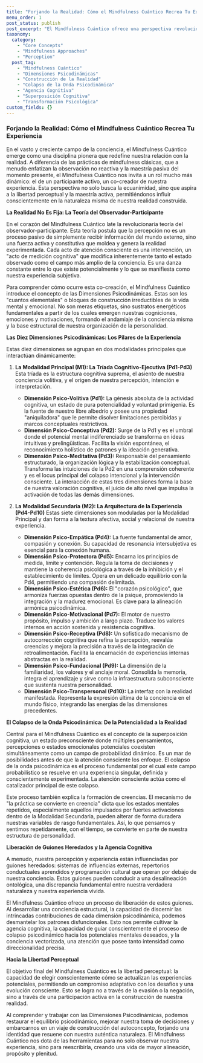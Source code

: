```yaml
---
title: "Forjando la Realidad: Cómo el Mindfulness Cuántico Recrea Tu Experiencia"
menu_order: 1
post_status: publish
post_excerpt: "El Mindfulness Cuántico ofrece una perspectiva revolucionaria sobre la conciencia, posicionando al individuo como un participante activo en la construcción de su realidad. A través de la comprensión de las Dimensiones Psicodinámicas y el proceso de Colapso de la Onda Psicodinámica, podemos trascender la percepción pasiva y cultivar una agencia cognitiva para moldear nuestra experiencia interna y externa."
taxonomy:
  category:
    - "Core Concepts"
    - "Mindfulness Approaches"
    - "Perception"
  post_tag:
    - "Mindfulness Cuántico"
    - "Dimensiones Psicodinámicas"
    - "Construcción de la Realidad"
    - "Colapso de la Onda Psicodinámica"
    - "Agencia Cognitiva"
    - "Superposición Cognitiva"
    - "Transformación Psicológica"
custom_fields: {}
---
```


### Forjando la Realidad: Cómo el Mindfulness Cuántico Recrea Tu Experiencia

En el vasto y creciente campo de la conciencia, el Mindfulness Cuántico emerge como una disciplina pionera que redefine nuestra relación con la realidad. A diferencia de las prácticas de mindfulness clásicas, que a menudo enfatizan la observación no reactiva y la maestría pasiva del momento presente, el Mindfulness Cuántico nos invita a un rol mucho más dinámico: el de un participante activo, un co-creador de nuestra experiencia. Esta perspectiva no solo busca la ecuanimidad, sino que aspira a la libertad perceptual y la maestría activa, permitiéndonos influir conscientemente en la naturaleza misma de nuestra realidad construida.

**La Realidad No Es Fija: La Teoría del Observador-Participante**

En el corazón del Mindfulness Cuántico late la revolucionaria teoría del observador-participante. Esta teoría postula que la percepción no es un proceso pasivo de simplemente recibir información del mundo externo, sino una fuerza activa y constitutiva que moldea y genera la realidad experimentada. Cada acto de atención consciente es una intervención, un "acto de medición cognitiva" que modifica inherentemente tanto el estado observado como el campo más amplio de la conciencia. Es una danza constante entre lo que existe potencialmente y lo que se manifiesta como nuestra experiencia subjetiva.

Para comprender cómo ocurre esta co-creación, el Mindfulness Cuántico introduce el concepto de las Dimensiones Psicodinámicas. Estas son los "cuantos elementales" o bloques de construcción irreductibles de la vida mental y emocional. No son meras etiquetas, sino sustratos energéticos fundamentales a partir de los cuales emergen nuestras cogniciones, emociones y motivaciones, formando el andamiaje de la conciencia misma y la base estructural de nuestra organización de la personalidad.

**Las Diez Dimensiones Psicodinámicas: Los Pilares de la Experiencia**

Estas diez dimensiones se agrupan en dos modalidades principales que interactúan dinámicamente:

1.  **La Modalidad Principal (M1): La Tríada Cognitivo-Ejecutiva (Pd1-Pd3)**
    Esta tríada es la estructura cognitiva suprema, el asiento de nuestra conciencia volitiva, y el origen de nuestra percepción, intención e interpretación.
    *   **Dimensión Psico-Volitiva (Pd1):** La génesis absoluta de la actividad cognitiva, un estado de pura potencialidad y voluntad primigenia. Es la fuente de nuestro libre albedrío y posee una propiedad "aniquiladora" que le permite disolver limitaciones percibidas y marcos conceptuales restrictivos.
    *   **Dimensión Psico-Conceptiva (Pd2):** Surge de la Pd1 y es el umbral donde el potencial mental indiferenciado se transforma en ideas intuitivas y prelingüísticas. Facilita la visión espontánea, el reconocimiento holístico de patrones y la ideación generativa.
    *   **Dimensión Psico-Meditativa (Pd3):** Responsable del pensamiento estructurado, la organización lógica y la estabilización conceptual. Transforma las intuiciones de la Pd2 en una comprensión coherente y es el locus principal del colapso intencional y la intervención consciente.
    La interacción de estas tres dimensiones forma la base de nuestra valoración cognitiva, el juicio de alto nivel que impulsa la activación de todas las demás dimensiones.

2.  **La Modalidad Secundaria (M2): La Arquitectura de la Experiencia (Pd4-Pd10)**
    Estas siete dimensiones son moduladas por la Modalidad Principal y dan forma a la textura afectiva, social y relacional de nuestra experiencia.
    *   **Dimensión Psico-Empática (Pd4):** La fuente fundamental de amor, compasión y conexión. Su capacidad de resonancia intersubjetiva es esencial para la conexión humana.
    *   **Dimensión Psico-Protectora (Pd5):** Encarna los principios de medida, límite y contención. Regula la toma de decisiones y mantiene la coherencia psicológica a través de la inhibición y el establecimiento de límites. Opera en un delicado equilibrio con la Pd4, permitiendo una compasión delimitada.
    *   **Dimensión Psico-Estética (Pd6):** El "corazón psicológico", que armoniza fuerzas opuestas dentro de la psique, promoviendo la integración y la madurez emocional. Es clave para la alineación armónica psicodinámica.
    *   **Dimensión Psico-Motivacional (Pd7):** El motor de nuestro propósito, impulso y ambición a largo plazo. Traduce los valores internos en acción sostenida y resistencia cognitiva.
    *   **Dimensión Psico-Receptiva (Pd8):** Un sofisticado mecanismo de autocorrección cognitiva que refina la percepción, reevalúa creencias y mejora la precisión a través de la integración de retroalimentación. Facilita la encarnación de experiencias internas abstractas en la realidad.
    *   **Dimensión Psico-Fundacional (Pd9):** La dimensión de la familiaridad, los valores y el anclaje moral. Consolida la memoria, integra el aprendizaje y sirve como la infraestructura subconsciente que sustenta nuestra personalidad.
    *   **Dimensión Psico-Transpersonal (Pd10):** La interfaz con la realidad manifestada. Representa la expresión última de la conciencia en el mundo físico, integrando las energías de las dimensiones precedentes.

**El Colapso de la Onda Psicodinámica: De la Potencialidad a la Realidad**

Central para el Mindfulness Cuántico es el concepto de la superposición cognitiva, un estado preconsciente donde múltiples pensamientos, percepciones o estados emocionales potenciales coexisten simultáneamente como un campo de probabilidad dinámico. Es un mar de posibilidades antes de que la atención consciente los enfoque. El colapso de la onda psicodinámica es el proceso fundamental por el cual este campo probabilístico se resuelve en una experiencia singular, definida y conscientemente experimentada. La atención consciente actúa como el catalizador principal de este colapso.

Este proceso también explica la formación de creencias. El mecanismo de "la práctica se convierte en creencia" dicta que los estados mentales repetidos, especialmente aquellos impulsados por fuertes activaciones dentro de la Modalidad Secundaria, pueden alterar de forma duradera nuestras variables de rasgo fundamentales. Así, lo que pensamos y sentimos repetidamente, con el tiempo, se convierte en parte de nuestra estructura de personalidad.

**Liberación de Guiones Heredados y la Agencia Cognitiva**

A menudo, nuestra percepción y experiencia están influenciadas por guiones heredados: sistemas de influencias externas, repertorios conductuales aprendidos y programación cultural que operan por debajo de nuestra conciencia. Estos guiones pueden conducir a una desalineación ontológica, una discrepancia fundamental entre nuestra verdadera naturaleza y nuestra experiencia vivida.

El Mindfulness Cuántico ofrece un proceso de liberación de estos guiones. Al desarrollar una conciencia estructural, la capacidad de discernir las intrincadas contribuciones de cada dimensión psicodinámica, podemos desmantelar los patrones disfuncionales. Esto nos permite cultivar la agencia cognitiva, la capacidad de guiar conscientemente el proceso de colapso psicodinámico hacia los potenciales mentales deseados, y la conciencia vectorizada, una atención que posee tanto intensidad como direccionalidad precisa.

**Hacia la Libertad Perceptual**

El objetivo final del Mindfulness Cuántico es la libertad perceptual: la capacidad de elegir conscientemente cómo se actualizan las experiencias potenciales, permitiendo un compromiso adaptativo con los desafíos y una evolución consciente. Esto se logra no a través de la evasión o la negación, sino a través de una participación activa en la construcción de nuestra realidad.

Al comprender y trabajar con las Dimensiones Psicodinámicas, podemos restaurar el equilibrio psicodinámico, mejorar nuestra toma de decisiones y embarcarnos en un viaje de construcción del autoconcepto, forjando una identidad que resuene con nuestra auténtica naturaleza. El Mindfulness Cuántico nos dota de las herramientas para no solo observar nuestra experiencia, sino para reescribirla, creando una vida de mayor alineación, propósito y plenitud.